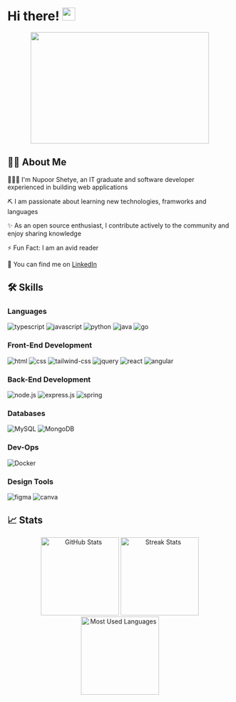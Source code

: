# Hi there! <img src="https://media.giphy.com/media/hvRJCLFzcasrR4ia7z/giphy.gif" width="29px" height="29px">

<div id="header" align="center">
  <img src="https://media.giphy.com/media/ZVik7pBtu9dNS/giphy.gif" width="400" height="250"/>
</div>

## 👩🏽 About Me

👩🏽‍💻 I'm Nupoor Shetye, an IT graduate and software developer experienced in building web applications

⛏️ I am passionate about learning new technologies, framworks and languages

✨ As an open source enthusiast, I contribute actively to the community and enjoy sharing knowledge

⚡ Fun Fact: I am an avid reader

🔗 You can find me on [LinkedIn](https://www.linkedin.com/in/nupoor-shetye-8452111a7/)


## 🛠️ Skills

### Languages

![typescript](https://img.shields.io/badge/TypeScript-3178C6?style=for-the-badge&logo=typescript&logoColor=white)
![javascript](https://img.shields.io/badge/JavaScript-323330?style=for-the-badge&logo=javascript&logoColor=F7DF1E)
![python](https://img.shields.io/badge/Python-3776AB?style=for-the-badge&logo=python&logoColor=white)
![java](https://img.shields.io/badge/Java-ED8B00?style=for-the-badge&logo=openjdk&logoColor=white)
![go](https://img.shields.io/badge/Go-00ADD8?style=for-the-badge&logo=go&logoColor=white)

### Front-End Development

![html](https://img.shields.io/badge/HTML5-E34F26?style=for-the-badge&logo=html5&logoColor=white)
![css](https://img.shields.io/badge/CSS3-1572B6?style=for-the-badge&logo=css3&logoColor=white)
![tailwind-css](https://img.shields.io/badge/tailwind_css-06B6D4?style=for-the-badge&logo=tailwind-css&logoColor=white)
![jquery](https://img.shields.io/badge/jQuery-0769AD?style=for-the-badge&logo=jquery&logoColor=white)
![react](https://img.shields.io/badge/React-20232A?style=for-the-badge&logo=react&logoColor=61DAFB)
![angular](https://img.shields.io/badge/Angular-DD0031?style=for-the-badge&logo=angular&logoColor=white)

### Back-End Development

![node.js](https://img.shields.io/badge/Node.js-43853D?style=for-the-badge&logo=node.js&logoColor=white)
![express.js](https://img.shields.io/badge/Express.js-404D59?style=for-the-badge)
![spring](https://img.shields.io/badge/Spring-6DB33F?style=for-the-badge&logo=spring&logoColor=white)

### Databases

![MySQL](https://img.shields.io/badge/MySQL-00000F?style=for-the-badge&logo=mysql&logoColor=white)
![MongoDB](https://img.shields.io/badge/MongoDB-4EA94B?style=for-the-badge&logo=mongodb&logoColor=white)

### Dev-Ops

![Docker](https://img.shields.io/badge/docker-%230db7ed.svg?style=for-the-badge&logo=docker&logoColor=white)

### Design Tools

![figma](https://img.shields.io/badge/figma-000000?style=for-the-badge&logo=figma&logoColor=white)
![canva](https://img.shields.io/badge/canva-00C4CC?style=for-the-badge&logo=canva&logoColor=white)

## 📈 Stats


<div align="center">
  <img height=175 alt="GitHub Stats" src="https://github-readme-stats.vercel.app/api?username=nupoor10&show_icons=true&count_private=true&theme=react" />
  <img height=175 alt="Streak Stats" src="https://streak-stats.demolab.com/?user=nupoor10&theme=react" />
  <img height=175 alt="Most Used Languages" src="https://github-readme-stats.vercel.app/api/top-langs/?username=nupoor10&layout=compact&theme=react" />
</div>
